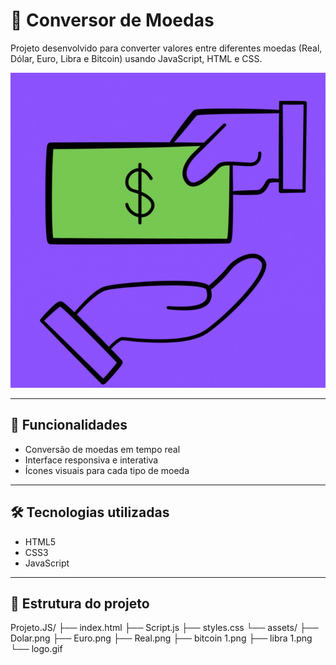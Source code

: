 # 💱 Conversor de Moedas

Projeto desenvolvido para converter valores entre diferentes moedas (Real, Dólar, Euro, Libra e Bitcoin) usando JavaScript, HTML e CSS.

![Logo do projeto](./Projeto.JS/assets/logo.gif)

---

## 🚀 Funcionalidades

- Conversão de moedas em tempo real
- Interface responsiva e interativa
- Ícones visuais para cada tipo de moeda

---

## 🛠️ Tecnologias utilizadas

- HTML5
- CSS3
- JavaScript

---

## 📂 Estrutura do projeto

Projeto.JS/ ├── index.html ├── Script.js ├── styles.css └── assets/ ├── Dolar.png ├── Euro.png ├── Real.png ├── bitcoin 1.png ├── libra 1.png └── logo.gif
